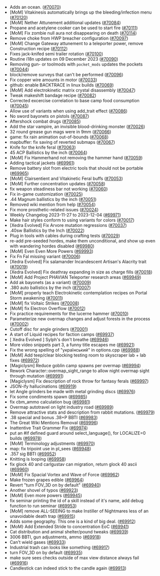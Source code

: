 * Adds an ocean. ([#70070](https://github.com/CleverRaven/Cataclysm-DDA/pull/70070))
* [MoM] Vitakinesis automatically brings up the bleeding/infection menu ([#70120](https://github.com/CleverRaven/Cataclysm-DDA/pull/70120))
* [MoM] Nether Attunement additional updates ([#70084](https://github.com/CleverRaven/Cataclysm-DDA/pull/70084))
* Propane and acetylene cooker can be used to start fire ([#70111](https://github.com/CleverRaven/Cataclysm-DDA/pull/70111))
* [MoM] Fix zombie null aura not disappearing on death ([#70114](https://github.com/CleverRaven/Cataclysm-DDA/pull/70114))
* Remove choke from HWP breacher configuration ([#70097](https://github.com/CleverRaven/Cataclysm-DDA/pull/70097))
* [MoM] Change Gateway attunement to a teleporter power, remove Construction recipe ([#70112](https://github.com/CleverRaven/Cataclysm-DDA/pull/70112))
* Fixes jack-knifed semi trailer rotation ([#70100](https://github.com/CleverRaven/Cataclysm-DDA/pull/70100))
* Routine i18n updates on 09 December 2023 ([#70090](https://github.com/CleverRaven/Cataclysm-DDA/pull/70090))
* Removing gun- or toolmods with `pocket_mods` updates the pockets ([#70044](https://github.com/CleverRaven/Cataclysm-DDA/pull/70044))
* block/remove surveys that can't be performed ([#70096](https://github.com/CleverRaven/Cataclysm-DDA/pull/70096))
* Fix copper wire amounts in motor ([#70033](https://github.com/CleverRaven/Cataclysm-DDA/pull/70033))
* github: enable BACKTRACE in linux builds ([#70069](https://github.com/CleverRaven/Cataclysm-DDA/pull/70069))
* [MoM] Add electrokinetic matrix crystal disassembly ([#70047](https://github.com/CleverRaven/Cataclysm-DDA/pull/70047))
* Tweak makeshift bandage recipe  ([#70082](https://github.com/CleverRaven/Cataclysm-DDA/pull/70082))
* Corrected excercise correlation to base camp food consumption ([#70045](https://github.com/CleverRaven/Cataclysm-DDA/pull/70045))
* Allow use of variants when using add_trait effect ([#70086](https://github.com/CleverRaven/Cataclysm-DDA/pull/70086))
* No sword bayonets on pistols ([#70087](https://github.com/CleverRaven/Cataclysm-DDA/pull/70087))
* Aftershock combat drugs ([#70085](https://github.com/CleverRaven/Cataclysm-DDA/pull/70085))
* Add the star vampire, an invisible blood-drinking monster ([#70026](https://github.com/CleverRaven/Cataclysm-DDA/pull/70026))
* 32 round grease gun mags were in 9mm ([#70066](https://github.com/CleverRaven/Cataclysm-DDA/pull/70066))
* game: fix rain animation out-of-bounds ([#70068](https://github.com/CleverRaven/Cataclysm-DDA/pull/70068))
* mapbuffer: fix saving of reverted submaps ([#70067](https://github.com/CleverRaven/Cataclysm-DDA/pull/70067))
* Knife for the knife feral ([#70063](https://github.com/CleverRaven/Cataclysm-DDA/pull/70063))
* 45 ACP Ballistics by the inch ([#70064](https://github.com/CleverRaven/Cataclysm-DDA/pull/70064))
* [MoM] Fix Hammerhand not removing the hammer hand ([#70059](https://github.com/CleverRaven/Cataclysm-DDA/pull/70059))
* Adding tactical jackets ([#69961](https://github.com/CleverRaven/Cataclysm-DDA/pull/69961))
* Remove battery slot from electric tools that should not be portable ([#69965](https://github.com/CleverRaven/Cataclysm-DDA/pull/69965))
* [MoM] Clairsentient and Vitakinetic Feral buffs ([#70053](https://github.com/CleverRaven/Cataclysm-DDA/pull/70053))
* [MoM] Further concentration updates ([#70058](https://github.com/CleverRaven/Cataclysm-DDA/pull/70058))
* fix weapon steadiness bar not working ([#70060](https://github.com/CleverRaven/Cataclysm-DDA/pull/70060))
* Fix in-game customization ([#70025](https://github.com/CleverRaven/Cataclysm-DDA/pull/70025))
* .44 Magnum ballistics by the inch ([#70051](https://github.com/CleverRaven/Cataclysm-DDA/pull/70051))
* Removed wiki mention from help ([#70054](https://github.com/CleverRaven/Cataclysm-DDA/pull/70054))
* Fix more prosthetic-related issues ([#70024](https://github.com/CleverRaven/Cataclysm-DDA/pull/70024))
* Weekly Changelog 2023-11-27 to 2023-12-04 ([#69971](https://github.com/CleverRaven/Cataclysm-DDA/pull/69971))
* Make hair styles conform to using variants for colors ([#70017](https://github.com/CleverRaven/Cataclysm-DDA/pull/70017))
* [Xedra Evolved] Fix Arvore mutation regressions ([#70037](https://github.com/CleverRaven/Cataclysm-DDA/pull/70037))
* .40sw Ballistics by the Inch ([#70022](https://github.com/CleverRaven/Cataclysm-DDA/pull/70022))
* Plug in tools with cables during crafting tests ([#70029](https://github.com/CleverRaven/Cataclysm-DDA/pull/70029))
* re-add pre-seeded hordes, make them unconditional, and show up even with wandering hordes disabled ([#69980](https://github.com/CleverRaven/Cataclysm-DDA/pull/69980))
* [MoM] Even Even More Powers ([#69993](https://github.com/CleverRaven/Cataclysm-DDA/pull/69993))
* Fix Fn Fal missing variant ([#70006](https://github.com/CleverRaven/Cataclysm-DDA/pull/70006))
* [Xedra Evolved] Fix salamander Incandescent Artisan's Alacrity trait ([#70019](https://github.com/CleverRaven/Cataclysm-DDA/pull/70019))
* [Xedra Evolved] Fix deathray expanding in size as charge fills ([#70018](https://github.com/CleverRaven/Cataclysm-DDA/pull/70018))
* [MoM] Add Project PHAVIAN Teleporter research areas ([#69949](https://github.com/CleverRaven/Cataclysm-DDA/pull/69949))
* Add ak bayonets (as a variant) ([#70009](https://github.com/CleverRaven/Cataclysm-DDA/pull/70009))
* .380 auto ballistics by the inch ([#70007](https://github.com/CleverRaven/Cataclysm-DDA/pull/70007))
* [MoM] properly teach Electrokinetic contemplation recipes on Portal Storm awakening ([#70011](https://github.com/CleverRaven/Cataclysm-DDA/pull/70011))
* [MoM] fix Voltaic Strikes ([#70008](https://github.com/CleverRaven/Cataclysm-DDA/pull/70008))
* [MoM] fix Electron Overflow ([#70012](https://github.com/CleverRaven/Cataclysm-DDA/pull/70012))
* Fix practice requirements for the lucerne hammer ([#70010](https://github.com/CleverRaven/Cataclysm-DDA/pull/70010))
* Parameterize new overmap changes and adjust forests in the process ([#70002](https://github.com/CleverRaven/Cataclysm-DDA/pull/70002))
* Cutoff disc for angle grinders  ([#70001](https://github.com/CleverRaven/Cataclysm-DDA/pull/70001))
* A start of Liquid recipes for faction camps ([#69937](https://github.com/CleverRaven/Cataclysm-DDA/pull/69937))
* [ Xedra Evolved ] Sylph's don't breathe ([#69946](https://github.com/CleverRaven/Cataclysm-DDA/pull/69946))
* More video snippets part 3, a funny title escapes me ([#69921](https://github.com/CleverRaven/Cataclysm-DDA/pull/69921))
* Fix the wrong spelling of "український" in options.cpp ([#69988](https://github.com/CleverRaven/Cataclysm-DDA/pull/69988))
* [MoM] Add teep/clear blocking testing room to skyscraper lab + lab fixes ([#69972](https://github.com/CleverRaven/Cataclysm-DDA/pull/69972))
* [Magiclysm] Reduce goblin camp spawns per overmap ([#69994](https://github.com/CleverRaven/Cataclysm-DDA/pull/69994))
* Rework Character::overmap_sight_range to allow night overmap sight through mutation ([#69991](https://github.com/CleverRaven/Cataclysm-DDA/pull/69991))
* [Magiclysm] Fix description of rock throw for fantasy ferals ([#69997](https://github.com/CleverRaven/Cataclysm-DDA/pull/69997))
* JSON-ify hallucinations ([#69919](https://github.com/CleverRaven/Cataclysm-DDA/pull/69919))
* let Angle grinders be made with metal grinding discs ([#69976](https://github.com/CleverRaven/Cataclysm-DDA/pull/69976))
* Fix some condiments spawn ([#69985](https://github.com/CleverRaven/Cataclysm-DDA/pull/69985))
* fix cbm_ammo calculation bug ([#69981](https://github.com/CleverRaven/Cataclysm-DDA/pull/69981))
* Overmap autotravel on light industry road ([#69989](https://github.com/CleverRaven/Cataclysm-DDA/pull/69989))
* Remove attractive stats and description from rabbit mutations. ([#69979](https://github.com/CleverRaven/Cataclysm-DDA/pull/69979))
* .38 special and bonus .38+P BBTI ([#69983](https://github.com/CleverRaven/Cataclysm-DDA/pull/69983))
* The Great Wiki Mentions Removal ([#69996](https://github.com/CleverRaven/Cataclysm-DDA/pull/69996))
* Inattentive Trait Grammer Fix ([#69974](https://github.com/CleverRaven/Cataclysm-DDA/pull/69974))
* put an #if defined guard around select_language(), for LOCALIZE=0 builds ([#69978](https://github.com/CleverRaven/Cataclysm-DDA/pull/69978))
* [MoM] Terminology adjustments ([#69970](https://github.com/CleverRaven/Cataclysm-DDA/pull/69970))
* map: fix tripoint use in pl_sees ([#69948](https://github.com/CleverRaven/Cataclysm-DDA/pull/69948))
* .357 sig BBTI ([#69952](https://github.com/CleverRaven/Cataclysm-DDA/pull/69952))
* Knitting is looping ([#69958](https://github.com/CleverRaven/Cataclysm-DDA/pull/69958))
* fix glock 40 and carlgustav can migration, return glock 40 ascii ([#69960](https://github.com/CleverRaven/Cataclysm-DDA/pull/69960))
* [MoM] Fix Spacial Vortex and Wave of Force ([#69962](https://github.com/CleverRaven/Cataclysm-DDA/pull/69962))
* Make frozen grapes edible ([#69964](https://github.com/CleverRaven/Cataclysm-DDA/pull/69964))
* Revert "turn FOV_3D on by default" ([#69940](https://github.com/CleverRaven/Cataclysm-DDA/pull/69940))
* Another shovel of typos ([#69923](https://github.com/CleverRaven/Cataclysm-DDA/pull/69923))
* [MoM] Even more powers ([#69945](https://github.com/CleverRaven/Cataclysm-DDA/pull/69945))
* fix seminar printing the id of a skill instead of it's name, add debug function to run seminar ([#69953](https://github.com/CleverRaven/Cataclysm-DDA/pull/69953))
* [MoM] remove ALL-SEEING to make Instiller of Nightmares less of an unavoidable death trap ([#69915](https://github.com/CleverRaven/Cataclysm-DDA/pull/69915))
* Adds some geography. This one is a kind of big deal. ([#69912](https://github.com/CleverRaven/Cataclysm-DDA/pull/69912))
* [MoM} Add Extended Stride to concentration EoC ([#69941](https://github.com/CleverRaven/Cataclysm-DDA/pull/69941))
* Cat distribution and animal shelter/pound tweaks ([#69939](https://github.com/CleverRaven/Cataclysm-DDA/pull/69939))
* 3006 BBTI, gun adjustments, ammo ([#69918](https://github.com/CleverRaven/Cataclysm-DDA/pull/69918))
* Can't wield gases ([#69933](https://github.com/CleverRaven/Cataclysm-DDA/pull/69933))
* Industrial trash can looks like something ([#69917](https://github.com/CleverRaven/Cataclysm-DDA/pull/69917))
* turn FOV_3D on by default ([#69935](https://github.com/CleverRaven/Cataclysm-DDA/pull/69935))
* make sure sees checks outside of max view distance always fail ([#69916](https://github.com/CleverRaven/Cataclysm-DDA/pull/69916))
* Candlestick can indeed stick to the candle again ([#69913](https://github.com/CleverRaven/Cataclysm-DDA/pull/69913))
